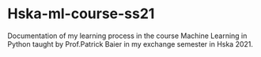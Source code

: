 # Hska-ml-course-ss21
Documentation of my learning process in the course Machine Learning in Python taught by Prof.Patrick Baier in my exchange semester in Hska 2021.
